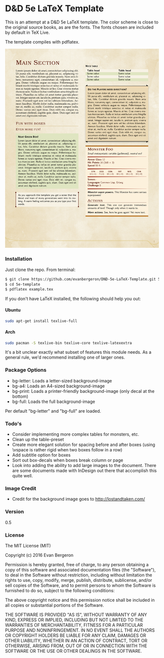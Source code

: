 # D&D 5e LaTeX Template

This is an attempt at a D&D 5e LaTeX template. The color scheme is close to the original source books, as are the fonts. The fonts chosen are included by default in TeX Live.

The template compiles with pdflatex.

![Preview](https://github.com/evanbergeron/DND-5e-LaTeX-Template/raw/master/scrot.png)


### Installation

Just clone the repo. From terminal:

```sh
$ git clone https://github.com/evanbergeron/DND-5e-LaTeX-Template.git 5e-template
$ cd 5e-template
$ pdflatex example.tex
```

If you don't have LaTeX installed, the following should help you out:
#### Ubuntu
```sh
sudo apt-get install texlive-full
```
#### Arch
```sh
sudo pacman -S texlive-bin texlive-core texlive-latexextra
```
It's a bit unclear exactly what subset of features this module needs. As a general rule, we'd recommend installing one of larger ones.

### Package Options
- bg-letter: Loads a letter-sized background-image
- bg-a4: Loads an A4-sized background-image
- bg-print: Loads a printer-friendly background-image (only decal at the bottom)
- bg-full: Loads the full background-image

Per default "bg-letter" and "bg-full" are loaded.

### Todo's

 - Consider implementing more complex tables for monsters, etc.
 - Clean up the table-preset
 - Create more elegant solution for spacing before and after boxes (using \vspace is rather rigid when two boxes follow in a row)
 - Add subtitle option for boxes
 - Sort out box-decals when boxes break column or page
 - Look into adding the ability to add large images to the document. There are some documents made with InDesign out there that accomplish this quite well.


### Image Credit

 - Credit for the background image goes to http://lostandtaken.com/

### Version
0.5

### License
The MIT License (MIT)

Copyright (c) 2016 Evan Bergeron

Permission is hereby granted, free of charge, to any person obtaining a copy of this software and associated documentation files (the "Software"), to deal in the Software without restriction, including without limitation the rights to use, copy, modify, merge, publish, distribute, sublicense, and/or sell copies of the Software, and to permit persons to whom the Software is furnished to do so, subject to the following conditions:

The above copyright notice and this permission notice shall be included in all copies or substantial portions of the Software.

THE SOFTWARE IS PROVIDED "AS IS", WITHOUT WARRANTY OF ANY KIND, EXPRESS OR IMPLIED, INCLUDING BUT NOT LIMITED TO THE WARRANTIES OF MERCHANTABILITY, FITNESS FOR A PARTICULAR PURPOSE AND NONINFRINGEMENT. IN NO EVENT SHALL THE AUTHORS OR COPYRIGHT HOLDERS BE LIABLE FOR ANY CLAIM, DAMAGES OR OTHER LIABILITY, WHETHER IN AN ACTION OF CONTRACT, TORT OR OTHERWISE, ARISING FROM, OUT OF OR IN CONNECTION WITH THE SOFTWARE OR THE USE OR OTHER DEALINGS IN THE SOFTWARE.
